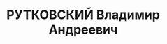 ---
title: РУТКОВСКИЙ Владимир Андреевич
description: в 1916 Елисаветградское кавалерийское училище 1916. Поручик 14-го драгунского
  полка. Во ВСЮР и Русской Армии до эвакуации Крыма. Галлиполиец. В 1921.02. в Запасном
  кавалерийском дивизионе. Жена Ирина Павловна [Волков С.В. Офицеры арм.кав. М., 2002]
---